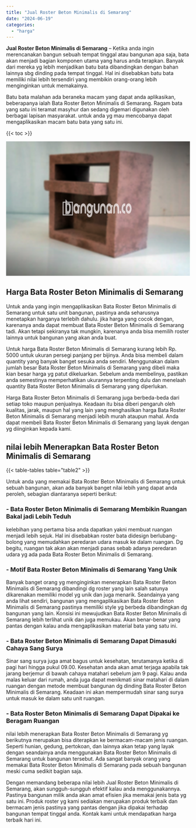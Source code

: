 ```yaml
---
title: "Jual Roster Beton Minimalis di Semarang"
date: "2024-06-19"
categories: 
  - "harga"
---
```


**Jual Roster Beton Minimalis di Semarang** – Ketika anda ingin merencanakan bangun sebuah tempat tinggal atau bangunan apa saja, bata akan menjadi bagian komponen utama yang harus anda terapkan. Banyak dari mereka yg lebih menjadikan batu bata dibandingkan dengan bahan lainnya sbg dinding pada tempat tinggal. Hal ini disebabkan batu bata memiliki nilai lebih tersendiri yang membikin orang-orang lebih menginginkan untuk memakainya.

Batu bata malahan ada beraneka macam yang dapat anda aplikasikan, beberapanya ialah Bata Roster Beton Minimalis di Semarang. Ragam bata yang satu ini teramat masyhur dan sedang digemari digunakan oleh berbagai lapisan masyarakat. untuk anda yg mau mencobanya dapat mengaplikasikan macam batu bata yang satu ini.

{{< toc >}}

![Jual Roster Beton Minimalis di Semarang](/images/bata-roster-minimalis-30.png)

## Harga Bata Roster Beton Minimalis di Semarang

Untuk anda yang ingin mengaplikasikan Bata Roster Beton Minimalis di Semarang untuk satu unit bangunan, pastinya anda seharusnya menetapkan harganya terlebih dahulu. jika harga yang cocok dengan, karenanya anda dapat membuat Bata Roster Beton Minimalis di Semarang tadi. Akan tetapi sekiranya tak mungkin, karenanya anda bisa memilih roster lainnya untuk bangunan yang akan anda buat.

Untuk harga Bata Roster Beton Minimalis di Semarang kurang lebih Rp. 5000 untuk ukuran persegi panjang per bijinya. Anda bisa membeli dalam quantity yang banyak banget sesuka anda sendiri. Menggunakan dalam jumlah besar Bata Roster Beton Minimalis di Semarang yang dibeli maka kian besar harga yg patut dikeluarkan. Sebelum anda membelinya, pastikan anda semestinya memperhatikan ukurannya terpenting dulu dan menelaah quantity Bata Roster Beton Minimalis di Semarang yang diperlukan.

Harga Bata Roster Beton Minimalis di Semarang juga berbeda-beda dari setiap toko maupun penjualnya. Keadaan itu bisa diberi pengaruh oleh kualitas, jarak, maupun hal yang lain yang menghasilkan harga Bata Roster Beton Minimalis di Semarang menjadi lebih murah ataupun mahal. Anda dapat membeli Bata Roster Beton Minimalis di Semarang yang layak dengan yg diinginkan kepada kami.

## nilai lebih Menerapkan Bata Roster Beton Minimalis di Semarang

{{< table-tables table="table2" >}}

Untuk anda yang memakai Bata Roster Beton Minimalis di Semarang untuk sebuah bangunan, akan ada banyak banget nilai lebih yang dapat anda peroleh, sebagian diantaranya seperti berikut:

### \- Bata Roster Beton Minimalis di Semarang Membikin Ruangan Bakal jadi Lebih Teduh

kelebihan yang pertama bisa anda dapatkan yakni membuat ruangan menjadi lebih sejuk. Hal ini disebabkan roster bata didesign berlubang-bolong yang memudahkan peredaran udara masuk ke dalam ruangan. Dg begitu, ruangan tak akan akan menjadi panas sebab adanya peredaran udara yg ada pada Bata Roster Beton Minimalis di Semarang.

### \- Motif Bata Roster Beton Minimalis di Semarang Yang Unik

Banyak banget orang yg menginginkan menerapkan Bata Roster Beton Minimalis di Semarang dibandingi dg roster yang lain salah satunya dikarenakan memiliki model yg unik dan juga menarik. Seandainya yang anda lihat sendiri, bangunan yang mengaplikasikan Bata Roster Beton Minimalis di Semarang pastinya memiliki style yg berbeda dibandingkan dg bangunan yang lain. Konsisi ini mewujudkan Bata Roster Beton Minimalis di Semarang lebih terlihat unik dan juga memukau. Akan benar-benar yang pantas dengan kalau anda mengaplikasikan material bata yang satu ini.

### \- Bata Roster Beton Minimalis di Semarang Dapat Dimasuki Cahaya Sang Surya

Sinar sang surya juga amat bagus untuk kesehatan, terutamanya ketika di pagi hari hingga pukul 09.00. Kesehatan anda akan amat terjaga apabila tak jarang berjemur di bawah cahaya matahari sebelum jam 9 pagi. Kalau anda malas keluar dari rumah, anda juga dapat menikmati sinar matahari di dalam ruangan dengan metode membuat bangunan dg dinding Bata Roster Beton Minimalis di Semarang. Keadaan ini akan mempermudah sinar sang surya untuk masuk ke dalam satu unit ruangan.

### \- Bata Roster Beton Minimalis di Semarang Dapat Dipakai ke Beragam Ruangan

nilai lebih menerapkan Bata Roster Beton Minimalis di Semarang yg berikutnya merupakan bisa diterapkan ke bermacam-macam jenis ruangan. Seperti hunian, gedung, pertokoan, dan lainnya akan tetap yang layak dengan seandainya anda menggunakan Bata Roster Beton Minimalis di Semarang untuk bangunan tersebut. Ada sangat banyak orang yang memakai Bata Roster Beton Minimalis di Semarang pada sebuah bangunan meski cuma sedikit bagian saja.

Dengan memandang beberapa nilai lebih Jual Roster Beton Minimalis di Semarang, akan sungguh-sungguh efektif kalau anda menggunakannya. Pastinya bangunan milik anda akan amat efisien jika memakai jenis bata yg satu ini. Produk roster yg kami sediakan merupakan produk terbaik dan bermacam jenis pastinya yang pantas dengan jika dipakai terhadap bangunan tempat tinggal anda. Kontak kami untuk mendapatkan harga terbaik hari ini.
